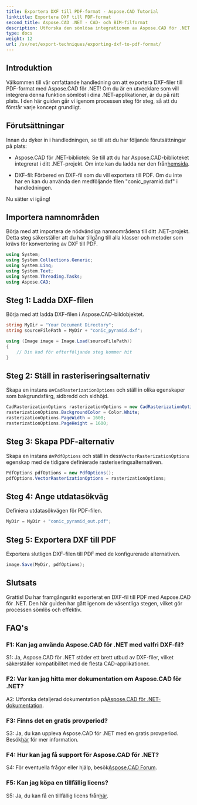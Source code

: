 ```yaml
---
title: Exportera DXF till PDF-format - Aspose.CAD Tutorial
linktitle: Exportera DXF till PDF-format
second_title: Aspose.CAD .NET - CAD- och BIM-filformat
description: Utforska den sömlösa integrationen av Aspose.CAD för .NET i denna steg-för-steg-guide för att exportera DXF-filer till PDF utan ansträngning.
type: docs
weight: 12
url: /sv/net/export-techniques/exporting-dxf-to-pdf-format/
---
```

## Introduktion

Välkommen till vår omfattande handledning om att exportera DXF-filer till PDF-format med Aspose.CAD för .NET! Om du är en utvecklare som vill integrera denna funktion sömlöst i dina .NET-applikationer, är du på rätt plats. I den här guiden går vi igenom processen steg för steg, så att du förstår varje koncept grundligt.

## Förutsättningar

Innan du dyker in i handledningen, se till att du har följande förutsättningar på plats:

-  Aspose.CAD för .NET-bibliotek: Se till att du har Aspose.CAD-biblioteket integrerat i ditt .NET-projekt. Om inte kan du ladda ner den från[hemsida](https://releases.aspose.com/cad/net/).

- DXF-fil: Förbered en DXF-fil som du vill exportera till PDF. Om du inte har en kan du använda den medföljande filen "conic_pyramid.dxf" i handledningen.

Nu sätter vi igång!

## Importera namnområden

Börja med att importera de nödvändiga namnområdena till ditt .NET-projekt. Detta steg säkerställer att du har tillgång till alla klasser och metoder som krävs för konvertering av DXF till PDF.

```csharp
using System;
using System.Collections.Generic;
using System.Linq;
using System.Text;
using System.Threading.Tasks;
using Aspose.CAD;
```

## Steg 1: Ladda DXF-filen

Börja med att ladda DXF-filen i Aspose.CAD-bildobjektet.

```csharp
string MyDir = "Your Document Directory";
string sourceFilePath = MyDir + "conic_pyramid.dxf";

using (Image image = Image.Load(sourceFilePath))
{
    // Din kod för efterföljande steg kommer hit
}
```

## Steg 2: Ställ in rasteriseringsalternativ

 Skapa en instans av`CadRasterizationOptions` och ställ in olika egenskaper som bakgrundsfärg, sidbredd och sidhöjd.

```csharp
CadRasterizationOptions rasterizationOptions = new CadRasterizationOptions();
rasterizationOptions.BackgroundColor = Color.White;
rasterizationOptions.PageWidth = 1600;
rasterizationOptions.PageHeight = 1600;
```

## Steg 3: Skapa PDF-alternativ

 Skapa en instans av`PdfOptions` och ställ in dess`VectorRasterizationOptions` egenskap med de tidigare definierade rasteriseringsalternativen.

```csharp
PdfOptions pdfOptions = new PdfOptions();
pdfOptions.VectorRasterizationOptions = rasterizationOptions;
```

## Steg 4: Ange utdatasökväg

Definiera utdatasökvägen för PDF-filen.

```csharp
MyDir = MyDir + "conic_pyramid_out.pdf";
```

## Steg 5: Exportera DXF till PDF

Exportera slutligen DXF-filen till PDF med de konfigurerade alternativen.

```csharp
image.Save(MyDir, pdfOptions);
```

## Slutsats

Grattis! Du har framgångsrikt exporterat en DXF-fil till PDF med Aspose.CAD för .NET. Den här guiden har gått igenom de väsentliga stegen, vilket gör processen sömlös och effektiv.

## FAQ's

### F1: Kan jag använda Aspose.CAD för .NET med valfri DXF-fil?

S1: Ja, Aspose.CAD för .NET stöder ett brett utbud av DXF-filer, vilket säkerställer kompatibilitet med de flesta CAD-applikationer.

### F2: Var kan jag hitta mer dokumentation om Aspose.CAD för .NET?

 A2: Utforska detaljerad dokumentation på[Aspose.CAD för .NET-dokumentation](https://reference.aspose.com/cad/net/).

### F3: Finns det en gratis provperiod?

 S3: Ja, du kan uppleva Aspose.CAD för .NET med en gratis provperiod. Besök[här](https://releases.aspose.com/) för mer information.

### F4: Hur kan jag få support för Aspose.CAD för .NET?

S4: För eventuella frågor eller hjälp, besök[Aspose.CAD Forum](https://forum.aspose.com/c/cad/19).

### F5: Kan jag köpa en tillfällig licens?

 S5: Ja, du kan få en tillfällig licens från[här](https://purchase.aspose.com/temporary-license/).